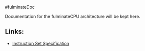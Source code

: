 #fulminateDoc

Documentation for the fulminateCPU architecture will be kept here.

## Links:
* [Instruction Set Specification](https://gla-my.sharepoint.com/personal/2191893l_student_gla_ac_uk/_layouts/15/guestaccess.aspx?guestaccesstoken=jFJYCrKnmyBPFqOBF4kusXHWqj2qXCsTrNewmDlLu0Y%3d&docid=016c4b87ed3a04c80a39358072d69e999&rev=1)
